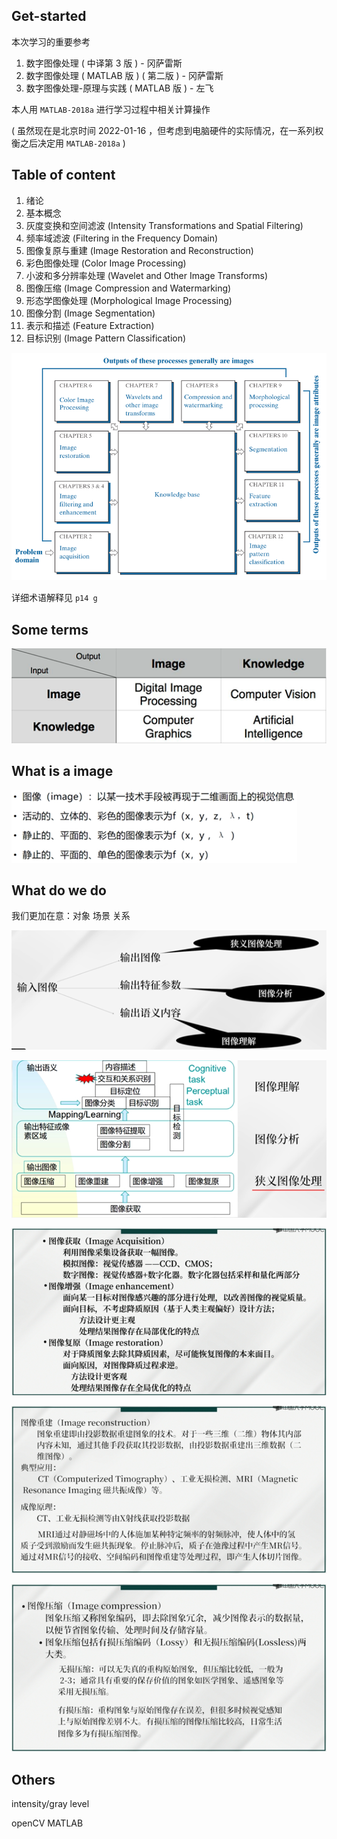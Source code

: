## Get-started
本次学习的重要参考
1. 数字图像处理 ( 中译第 3 版 ) - 冈萨雷斯
2. 数字图像处理 ( MATLAB 版 ) ( 第二版 ) - 冈萨雷斯
3. 数字图像处理-原理与实践 ( MATLAB 版 ) - 左飞

本人用 `MATLAB-2018a` 进行学习过程中相关计算操作

( 虽然现在是北京时间 2022-01-16 ，但考虑到电脑硬件的实际情况，在一系列权衡之后决定用 `MATLAB-2018a` )

## Table of content
1. 绪论
2. 基本概念
3. 灰度变换和空间滤波 (Intensity Transformations and Spatial Filtering)
4. 频率域滤波 (Filtering in the Frequency Domain)
5. 图像复原与重建 (Image Restoration and Reconstruction)
6. 彩色图像处理 (Color Image Processing)
7. 小波和多分辨率处理 (Wavelet and Other Image Transforms)
8. 图像压缩 (Image Compression and Watermarking)
9.  形态学图像处理 (Morphological Image Processing)
10. 图像分割 (Image Segmentation)
11. 表示和描述 (Feature Extraction)
12. 目标识别 (Image Pattern Classification)

![](image/2022-01-16-15-36-10.png)

详细术语解释见 `p14 g`

## Some terms

![](image/2021-11-30-16-22-59.png)

## What is a image
![](image/2021-11-30-16-22-26.png)

## What do we do
我们更加在意：对象 场景 关系

![](image/2021-11-30-16-24-40.png)

![](image/2021-11-30-16-26-48.png)

![](image/2021-11-30-16-29-37.png)

![](image/2021-11-30-16-29-42.png)

![](image/2021-11-30-16-29-46.png)

## Others
intensity/gray level

openCV MATLAB